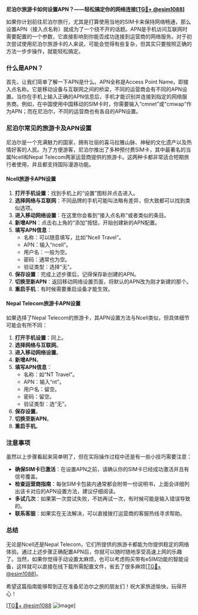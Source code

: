 **尼泊尔旅游卡如何设置APN？——轻松搞定你的网络连接[[TG💪+ @esim1088](https://t.me/s/esim1088)]**

如果你计划前往尼泊尔旅行，尤其是打算使用当地的SIM卡来保持网络畅通，那么设置APN（接入点名称）就成为了一个绕不开的话题。APN是手机访问互联网时需要配置的一个参数，它直接影响到你能否成功连接到运营商的网络服务。对于初次尝试使用尼泊尔旅游卡的人来说，可能会觉得有些复杂，但其实只要按照正确的方法一步步操作，就能轻松搞定。

### 什么是APN？

首先，让我们简单了解一下APN是什么。APN全称是Access Point Name，即接入点名称。它是移动设备与互联网之间的桥梁，不同的运营商会有不同的APN设置。当你在手机上输入正确的APN信息后，手机才能识别并连接到指定的网络服务商。例如，在中国使用中国移动的SIM卡时，你需要输入“cmnet”或“cmwap”作为APN；而在尼泊尔，不同的运营商也有各自的APN设置。

### 尼泊尔常见的旅游卡及APN设置

尼泊尔是一个充满魅力的国家，拥有壮丽的喜马拉雅山脉、神秘的文化遗产以及热情好客的人民。为了方便游客，尼泊尔推出了多种预付费SIM卡，其中最著名的当属Ncell和Nepal Telecom两家运营商提供的旅游卡。这两种卡都非常适合短期旅行者使用，并且都支持国际漫游功能。

#### Ncell旅游卡APN设置

1. **打开手机设置**：找到手机上的“设置”图标并点击进入。
2. **选择网络与互联网**：不同品牌的手机可能叫法略有差异，但大致都可以找到类似选项。
3. **进入移动网络设置**：在这里你会看到“接入点名称”或者类似的条目。
4. **新增APN**：点击右上角的“添加”按钮，开始创建新的APN配置。
5. **填写APN信息**：
   - 名称：可以随意填写，比如“Ncell Travel”。
   - APN：输入“ncell”。
   - 用户名：一般为空。
   - 密码：通常也为空。
   - 验证类型：选择“无”。
6. **保存设置**：完成上述步骤后，记得保存新创建的APN。
7. **切换至新APN**：返回移动网络设置页面，将默认的APN改为刚才新建的那个。
8. **重启手机**：有时候需要重启设备才能生效。

#### Nepal Telecom旅游卡APN设置

如果选择了Nepal Telecom的旅游卡，其APN设置方法与Ncell类似，但具体细节可能会有所不同：

1. **打开手机设置**：同上。
2. **选择网络与互联网**。
3. **进入移动网络设置**。
4. **新增APN**。
5. **填写APN信息**：
   - 名称：如“NT Travel”。
   - APN：输入“nt”。
   - 用户名：留空。
   - 密码：留空。
   - 验证类型：选“无”。
6. **保存设置**。
7. **切换至新APN**。
8. **重启手机**。

### 注意事项

虽然以上步骤看起来简单明了，但在实际操作过程中还是有一些小技巧需要注意：

- **确保SIM卡已激活**：在设置APN之前，请确认你的SIM卡已经成功激活并且有信号覆盖。
- **检查运营商指南**：每张SIM卡包装内通常都会附带一份说明书，上面会详细列出该卡对应的APN设置方法，建议仔细阅读。
- **多试几次**：如果第一次尝试失败，不妨再试一次，有时候可能是输入错误导致的。
- **联系客服**：如果实在无法解决，可以直接拨打运营商的客服热线寻求帮助。

### 总结

无论是Ncell还是Nepal Telecom，它们所提供的旅游卡都能为你提供稳定的网络体验。通过上述步骤正确配置APN后，你就可以随时随地享受高速上网的乐趣了。当然，如果你觉得手动设置太麻烦，也可以考虑购买带有eSIM功能的智能设备，这样就可以直接在线下载所需配置文件，省去了很多麻烦[[TG💪+ @esim1088](https://t.me/s/esim1088)]。

希望这篇指南能够帮到正在准备尼泊尔之旅的朋友们！祝大家旅途愉快，玩得开心！

[[TG💪+ @esim1088](https://t.me/s/esim1088) ![Image](https://i.postimg.cc/4NQfJmqS/Snipaste-2025-05-13-00-14-12.png)]